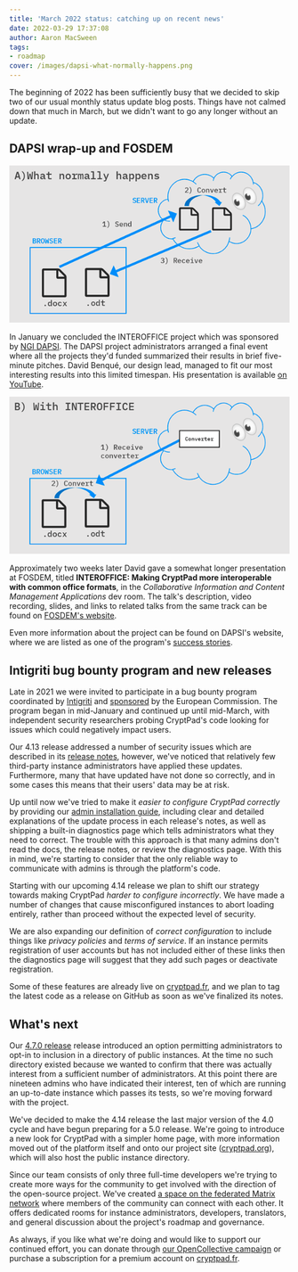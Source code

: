 ```yaml
---
title: 'March 2022 status: catching up on recent news'
date: 2022-03-29 17:37:08
author: Aaron MacSween
tags:
- roadmap
cover: /images/dapsi-what-normally-happens.png
---
```


The beginning of 2022 has been sufficiently busy that we decided to skip two of our usual monthly status update blog posts. Things have not calmed down that much in March, but we didn't want to go any longer without an update.

## DAPSI wrap-up and FOSDEM

![A diagram depicting a client sending content to a server for conversion](/images/dapsi-what-normally-happens.png)

In January we concluded the INTEROFFICE project which was sponsored by [NGI DAPSI](https://dapsi.ngi.eu/). The DAPSI project administrators arranged a final event where all the projects they'd funded summarized their results in brief five-minute pitches. David Benqué, our design lead, managed to fit our most interesting results into this limited timespan. His presentation is available [on YouTube](https://www.youtube.com/watch?v=RQ9Ll-1UEF4&t=2437s).

![A diagram depicting a server sending a conversion engine to a client](/images/dapsi-with-interoffice.png)

Approximately two weeks later David gave a somewhat longer presentation at FOSDEM, titled **INTEROFFICE: Making CryptPad more interoperable with common office formats**, in the _Collaborative Information and Content Management Applications_ dev room. The talk's description, video recording, slides, and links to related talks from the same track can be found on [FOSDEM's website](https://fosdem.org/2022/schedule/event/collabinteroffice/).

Even more information about the project can be found on DAPSI's website, where we are listed as one of the program's [success stories](https://dapsi.ngi.eu/success-story-interoffice-collaborating-on-office-documents-without-giving-up-privacy/).

## Intigriti bug bounty program and new releases

Late in 2021 we were invited to participate in a bug bounty program coordinated by [Intigriti](https://www.intigriti.com/) and [sponsored](https://ec.europa.eu/info/news/european-commissions-open-source-programme-office-starts-bug-bounties-2022-jan-19_en) by the European Commission. The program began in mid-January and continued up until mid-March, with independent security researchers probing CryptPad's code looking for issues which could negatively impact users.

Our 4.13 release addressed a number of security issues which are described in its [release notes](https://github.com/xwiki-labs/cryptpad/releases/tag/4.13.0), however, we've noticed that relatively few third-party instance administrators have applied these updates. Furthermore, many that have updated have not done so correctly, and in some cases this means that their users' data may be at risk.

Up until now we've tried to make it _easier to configure CryptPad correctly_ by providing our [admin installation guide](https://docs.cryptpad.fr/en/admin_guide/installation.html), including clear and detailed explanations of the update process in each release's notes, as well as shipping a built-in diagnostics page which tells administrators what they need to correct. The trouble with this approach is that many admins don't read the docs, the release notes, or review the diagnostics page. With this in mind, we're starting to consider that the only reliable way to communicate with admins is through the platform's code.

Starting with our upcoming 4.14 release we plan to shift our strategy towards making CryptPad _harder to configure incorrectly_. We have made a number of changes that cause misconfigured instances to abort loading entirely, rather than proceed without the expected level of security.

We are also expanding our definition of _correct configuration_ to include things like _privacy policies_ and _terms of service_. If an instance permits registration of user accounts but has not included either of these links then the diagnostics page will suggest that they add such pages or deactivate registration.

Some of these features are already live on [cryptpad.fr](https://cryptpad.fr), and we plan to tag the latest code as a release on GitHub as soon as we've finalized its notes.

## What's next

Our [4.7.0 release](https://github.com/xwiki-labs/cryptpad/releases/4.7.0) release introduced an option permitting administrators to opt-in to inclusion in a directory of public instances. At the time no such directory existed because we wanted to confirm that there was actually interest from a sufficient number of administrators. At this point there are nineteen admins who have indicated their interest, ten of which are running an up-to-date instance which passes its tests, so we're moving forward with the project.

We've decided to make the 4.14 release the last major version of the 4.0 cycle and have begun preparing for a 5.0 release. We're going to introduce a new look for CryptPad with a simpler home page, with more information moved out of the platform itself and onto our project site ([cryptpad.org](https://cryptpad.org)), which will also host the public instance directory.

Since our team consists of only three full-time developers we're trying to create more ways for the community to get involved with the direction of the open-source project. We've created [a space on the federated Matrix network](https://matrix.to/#/#cryptpad:matrix.xwiki.com) where members of the community can connect with each other. It offers dedicated rooms for instance administrators, developers, translators, and general discussion about the project's roadmap and governance.

As always, if you like what we're doing and would like to support our continued effort, you can donate through [our OpenCollective campaign](https://opencollective.com/cryptpad) or purchase a subscription for a premium account on [cryptpad.fr](https://cryptpad.fr).

